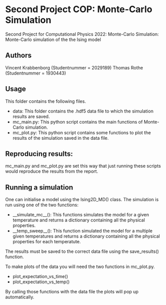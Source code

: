 # Second Project COP: Monte-Carlo Simulation

Second Project for Computational Physics 2022: 
Monte-Carlo Simulation: Monte-Carlo simulation of the the Ising
model 

## Authors
Vincent Krabbenborg (Studentnummer = 2029189)
Thomas Rothe (Studentnummer = 1930443)

## Usage
This folder contains the following files.

- data: This folder contains the .hdf5 data file to which the simulation results are saved.
- mc_main.py: This python script contains the main functions of Monte-Carlo simulation.
- mc_plot.py: This python script contains some functions to plot the results of the simulation saved in the data file.

## Reproducing results:

mc_main.py and mc_plot.py are set this way that just running these scripts would reproduce the results from the report.

## Running a simulation

One can initialise a model using the Ising2D_MD() class. The simulation is run using one of the two functions:

- \_\_simulate_mc\_\_(): This functions simulates the model for a given temperature and returns a dictionary containing all the physical properties.
- \_\_temp_sweep\_\_(): This function simulated the model for a multiple given temperatures and returns a dictionary containing all the physical properties for each temperatute.

The results must be saved to the correct data file using the save_results() function.

To make plots of the data you will need the two functions in mc_plot.py.

- plot_expectation_vs_time()
- plot_expectation_vs_temp()

By calling those functions with the data file the plots will pop up automatically.
